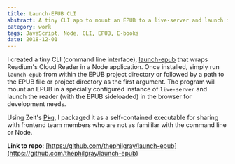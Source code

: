 ```yaml
---
title: Launch-EPUB CLI
abstract: A tiny CLI app to mount an EPUB to a live-server and launch it in Readium in the browser.
category: work
tags: JavaScript, Node, CLI, EPUB, E-books
date: 2018-12-01
---
```


I created a tiny CLI (command line interface), [launch-epub](https://github.com/thephilgray/launch-epub) that wraps Readium's Cloud Reader in a Node application. Once installed, simply run `launch-epub` from within the EPUB project directory or followed by a path to the EPUB file or project directory as the first argument. The program will mount an EPUB in a specially configured instance of `live-server` and launch the reader (with the EPUB sideloaded) in the browser for development needs.

Using Zeit's [Pkg](https://github.com/zeit/pkg), I packaged it as a self-contained executable for sharing with frontend team members who are not as famililar with the command line or Node.

**Link to repo**: [https://github.com/thephilgray/launch-epub](https://github.com/thephilgray/launch-epub)
